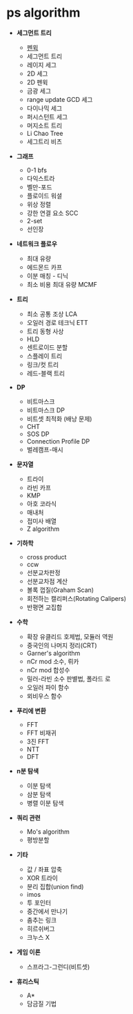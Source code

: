 # ps algorithm
* __세그먼트 트리__

  * [펜윅](https://github.com/simta1/ps-snippet/blob/main/%EC%84%B8%EA%B7%B8%EB%A8%BC%ED%8A%B8%20%ED%8A%B8%EB%A6%AC/FenwickTree.md)
  * 세그먼트 트리
  * 레이지 세그
  * 2D 세그
  * 2D 펜윅
  * 금광 세그
  * range update GCD 세그
  * 다이나믹 세그
  * 퍼시스턴트 세그
  * 머지소트 트리
  * Li Chao Tree
  * 세그트리 비츠
* __그래프__
  * 0-1 bfs
  * 다익스트라
  * 벨만-포드
  * 플로이드 워셜
  * 위상 정렬
  * 강한 연결 요소 SCC
  * 2-set
  * 선인장
* __네트워크 플로우__
  * 최대 유량
  * 에드몬드 카프
  * 이분 매칭 - 디닉
  * 최소 비용 최대 유량 MCMF
* __트리__
  * 최소 공통 조상 LCA
  * 오일러 경로 테크닉 ETT
  * 트리 동형 사상
  * HLD
  * 센트로이드 분할
  * 스플레이 트리
  * 링크/컷 트리
  * 레드-블랙 트리
* __DP__
  * 비트마스크
  * 비트마스크 DP
  * 비트셋 최적화 (배낭 문제)
  * CHT
  * SOS DP
  * Connection Profile DP
  * 벌레캠프-매시
* __문자열__
  * 트라이
  * 라빈 카프
  * KMP
  * 아호 코라식
  * 매내처
  * 접미사 배열
  * Z algorithm
* __기하학__
  * cross product
  * ccw
  * 선분교차판정
  * 선분교차점 계산
  * 볼록 껍질(Graham Scan)
  * 회전하는 캘리퍼스(Rotating Calipers)
  * 반평면 교집합
* __수학__
  * 확장 유클리드 호제법, 모듈러 역원
  * 중국인의 나머지 정리(CRT)
  * Garner's algorithm
  * nCr mod 소수, 뤼카
  * nCr mod 합성수
  * 밀러-라빈 소수 판별법, 폴라드 로
  * 오일러 파이 함수
  * 뫼비우스 함수
* __푸리에 변환__
  * FFT
  * FFT 비재귀
  * 3진 FFT
  * NTT
  * DFT
* __n분 탐색__
  * 이분 탐색
  * 삼분 탐색
  * 병렬 이분 탐색
* __쿼리 관련__
  * Mo's algorithm
  * 평방분할
* __기타__
  * 값 / 좌표 압축
  * XOR 트라이
  * 분리 집합(union find)
  * imos
  * 투 포인터
  * 중간에서 만나기
  * 춤추는 링크
  * 히르쉬버그
  * 크누스 X
* __게임 이론__
  * 스프라그-그런디(비트셋)
* __휴리스틱__
  * A*
  * 담금질 기법
